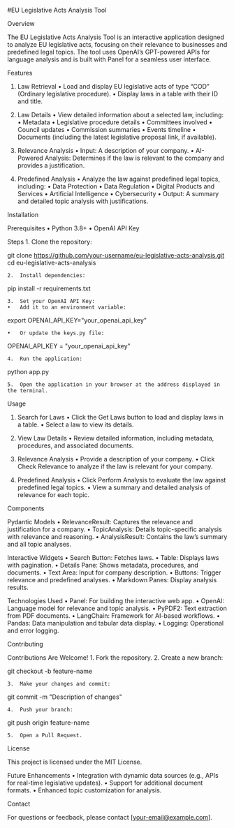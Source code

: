 #EU Legislative Acts Analysis Tool

Overview

The EU Legislative Acts Analysis Tool is an interactive application designed to analyze EU legislative acts, focusing on their relevance to businesses and predefined legal topics. The tool uses OpenAI’s GPT-powered APIs for language analysis and is built with Panel for a seamless user interface.

Features

1. Law Retrieval
	•	Load and display EU legislative acts of type “COD” (Ordinary legislative procedure).
	•	Display laws in a table with their ID and title.

2. Law Details
	•	View detailed information about a selected law, including:
	•	Metadata
	•	Legislative procedure details
	•	Committees involved
	•	Council updates
	•	Commission summaries
	•	Events timeline
	•	Documents (including the latest legislative proposal link, if available).

3. Relevance Analysis
	•	Input: A description of your company.
	•	AI-Powered Analysis: Determines if the law is relevant to the company and provides a justification.

4. Predefined Analysis
	•	Analyze the law against predefined legal topics, including:
	•	Data Protection
	•	Data Regulation
	•	Digital Products and Services
	•	Artificial Intelligence
	•	Cybersecurity
	•	Output: A summary and detailed topic analysis with justifications.

Installation

Prerequisites
	•	Python 3.8+
	•	OpenAI API Key

Steps
	1.	Clone the repository:

git clone https://github.com/your-username/eu-legislative-acts-analysis.git
cd eu-legislative-acts-analysis


	2.	Install dependencies:

pip install -r requirements.txt


	3.	Set your OpenAI API Key:
	•	Add it to an environment variable:

export OPENAI_API_KEY="your_openai_api_key"


	•	Or update the keys.py file:

OPENAI_API_KEY = "your_openai_api_key"


	4.	Run the application:

python app.py


	5.	Open the application in your browser at the address displayed in the terminal.

Usage

1. Search for Laws
	•	Click the Get Laws button to load and display laws in a table.
	•	Select a law to view its details.

2. View Law Details
	•	Review detailed information, including metadata, procedures, and associated documents.

3. Relevance Analysis
	•	Provide a description of your company.
	•	Click Check Relevance to analyze if the law is relevant for your company.

4. Predefined Analysis
	•	Click Perform Analysis to evaluate the law against predefined legal topics.
	•	View a summary and detailed analysis of relevance for each topic.

Components

Pydantic Models
	•	RelevanceResult: Captures the relevance and justification for a company.
	•	TopicAnalysis: Details topic-specific analysis with relevance and reasoning.
	•	AnalysisResult: Contains the law’s summary and all topic analyses.

Interactive Widgets
	•	Search Button: Fetches laws.
	•	Table: Displays laws with pagination.
	•	Details Pane: Shows metadata, procedures, and documents.
	•	Text Area: Input for company description.
	•	Buttons: Trigger relevance and predefined analyses.
	•	Markdown Panes: Display analysis results.

Technologies Used
	•	Panel: For building the interactive web app.
	•	OpenAI: Language model for relevance and topic analysis.
	•	PyPDF2: Text extraction from PDF documents.
	•	LangChain: Framework for AI-based workflows.
	•	Pandas: Data manipulation and tabular data display.
	•	Logging: Operational and error logging.

Contributing

Contributions Are Welcome!
	1.	Fork the repository.
	2.	Create a new branch:

git checkout -b feature-name


	3.	Make your changes and commit:

git commit -m "Description of changes"


	4.	Push your branch:

git push origin feature-name


	5.	Open a Pull Request.

License

This project is licensed under the MIT License.

Future Enhancements
	•	Integration with dynamic data sources (e.g., APIs for real-time legislative updates).
	•	Support for additional document formats.
	•	Enhanced topic customization for analysis.

Contact

For questions or feedback, please contact [your-email@example.com].
